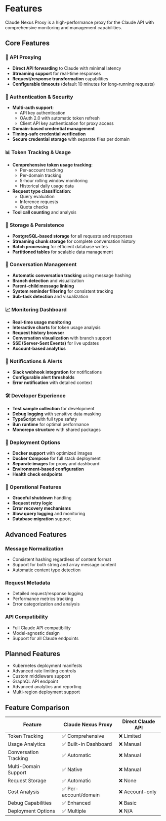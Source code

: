 # Features

Claude Nexus Proxy is a high-performance proxy for the Claude API with comprehensive monitoring and management capabilities.

## Core Features

### 🚀 API Proxying
- **Direct API forwarding** to Claude with minimal latency
- **Streaming support** for real-time responses
- **Request/response transformation** capabilities
- **Configurable timeouts** (default 10 minutes for long-running requests)

### 🔐 Authentication & Security
- **Multi-auth support**:
  - API key authentication
  - OAuth 2.0 with automatic token refresh
  - Client API key authentication for proxy access
- **Domain-based credential management**
- **Timing-safe credential verification**
- **Secure credential storage** with separate files per domain

### 📊 Token Tracking & Usage
- **Comprehensive token usage tracking**:
  - Per-account tracking
  - Per-domain tracking
  - 5-hour rolling window monitoring
  - Historical daily usage data
- **Request type classification**:
  - Query evaluation
  - Inference requests
  - Quota checks
- **Tool call counting** and analysis

### 💾 Storage & Persistence
- **PostgreSQL-based storage** for all requests and responses
- **Streaming chunk storage** for complete conversation history
- **Batch processing** for efficient database writes
- **Partitioned tables** for scalable data management

### 🔄 Conversation Management
- **Automatic conversation tracking** using message hashing
- **Branch detection** and visualization
- **Parent-child message linking**
- **System reminder filtering** for consistent tracking
- **Sub-task detection** and visualization

### 📈 Monitoring Dashboard
- **Real-time usage monitoring**
- **Interactive charts** for token usage analysis
- **Request history browser**
- **Conversation visualization** with branch support
- **SSE (Server-Sent Events)** for live updates
- **Account-based analytics**

### 🔔 Notifications & Alerts
- **Slack webhook integration** for notifications
- **Configurable alert thresholds**
- **Error notification** with detailed context

### 🛠️ Developer Experience
- **Test sample collection** for development
- **Debug logging** with sensitive data masking
- **TypeScript** with full type safety
- **Bun runtime** for optimal performance
- **Monorepo structure** with shared packages

### 🐳 Deployment Options
- **Docker support** with optimized images
- **Docker Compose** for full stack deployment
- **Separate images** for proxy and dashboard
- **Environment-based configuration**
- **Health check endpoints**

### 🔧 Operational Features
- **Graceful shutdown** handling
- **Request retry logic**
- **Error recovery mechanisms**
- **Slow query logging** and monitoring
- **Database migration** support

## Advanced Features

### Message Normalization
- Consistent hashing regardless of content format
- Support for both string and array message content
- Automatic content type detection

### Request Metadata
- Detailed request/response logging
- Performance metrics tracking
- Error categorization and analysis

### API Compatibility
- Full Claude API compatibility
- Model-agnostic design
- Support for all Claude endpoints

## Planned Features

- Kubernetes deployment manifests
- Advanced rate limiting controls
- Custom middleware support
- GraphQL API endpoint
- Advanced analytics and reporting
- Multi-region deployment support

## Feature Comparison

| Feature | Claude Nexus Proxy | Direct Claude API |
|---------|-------------------|-------------------|
| Token Tracking | ✅ Comprehensive | ❌ Limited |
| Usage Analytics | ✅ Built-in Dashboard | ❌ Manual |
| Conversation Tracking | ✅ Automatic | ❌ Manual |
| Multi-Domain Support | ✅ Native | ❌ Manual |
| Request Storage | ✅ Automatic | ❌ None |
| Cost Analysis | ✅ Per-account/domain | ❌ Account-only |
| Debug Capabilities | ✅ Enhanced | ❌ Basic |
| Deployment Options | ✅ Multiple | ❌ N/A |